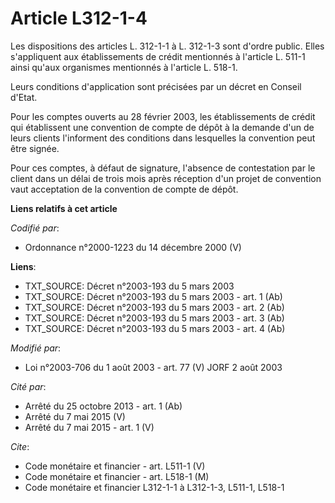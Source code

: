 # Article L312-1-4

Les dispositions des articles L. 312-1-1 à L. 312-1-3 sont d'ordre public. Elles s'appliquent aux établissements de crédit
mentionnés à l'article L. 511-1 ainsi qu'aux organismes mentionnés à l'article L. 518-1.

Leurs conditions d'application sont précisées par un décret en Conseil d'Etat.

Pour les comptes ouverts au 28 février 2003, les établissements de crédit qui établissent une convention de compte de dépôt à
la demande d'un de leurs clients l'informent des conditions dans lesquelles la convention peut être signée.

Pour ces comptes, à défaut de signature, l'absence de contestation par le client dans un délai de trois mois après réception
d'un projet de convention vaut acceptation de la convention de compte de dépôt.

**Liens relatifs à cet article**

_Codifié par_:

  - Ordonnance n°2000-1223 du 14 décembre 2000 (V)

**Liens**:

  - TXT_SOURCE: Décret n°2003-193 du 5 mars 2003
  - TXT_SOURCE: Décret n°2003-193 du 5 mars 2003 - art. 1 (Ab)
  - TXT_SOURCE: Décret n°2003-193 du 5 mars 2003 - art. 2 (Ab)
  - TXT_SOURCE: Décret n°2003-193 du 5 mars 2003 - art. 3 (Ab)
  - TXT_SOURCE: Décret n°2003-193 du 5 mars 2003 - art. 4 (Ab)

_Modifié par_:

  - Loi n°2003-706 du 1 août 2003 - art. 77 (V) JORF 2 août 2003

_Cité par_:

  - Arrêté du 25 octobre 2013 - art. 1 (Ab)
  - Arrêté du 7 mai 2015 (V)
  - Arrêté du 7 mai 2015 - art. 1 (V)

_Cite_:

  - Code monétaire et financier - art. L511-1 (V)
  - Code monétaire et financier - art. L518-1 (M)
  - Code monétaire et financier L312-1-1 à L312-1-3, L511-1, L518-1

